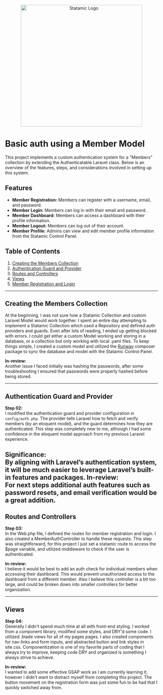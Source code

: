 <p align="center"><img src="https://statamic.com/assets/branding/Statamic-Logo+Wordmark-Rad.svg" width="400" alt="Statamic Logo" /></p>

# Basic auth using a Member Model

This project implements a custom authentication system for a "Members" collection by extending the Authenticatable Laravel class. Below is an overview of the features, steps, and considerations involved in setting up this system.

## Features
- **Member Registration:** Members can register with a username, email, and password.
- **Member Login:** Members can log in with their email and password.
- **Member Dashboard:** Members can access a dashboard with their profile information.
- **Member Logout:** Members can log out of their account.
- **Member Profile:** Admins can view and edit member profile information from the Statamic Control Panel.

## Table of Contents
1. [Creating the Members Collection](#creating-the-members-collection)
2. [Authentication Guard and Provider](#authentication-guard-and-provider)
3. [Routes and Controllers](#routes-and-controllers)
4. [Views](#views)
5. [Member Registration and Login](#member-registration-and-login)
---

## Creating the Members Collection

At the beginning, I was not sure how a Statamic Collection and custom Laravel Model would work together. I spent an entire day attempting to implement a Statamic Collection which used a Repository and defined auth providers and guards. Even after lots of reading, I ended up getting blocked with errors. I could get either a custom Model working and storing in a database, or a collection but only working with local .yaml files. To keep things simple, I created a custom model and utilized the [Runway](https://runway.duncanmcclean.com/) composer package to sync the database and model with the Statamic Control Panel.

**In-review:**  
Another issue I faced initially was hashing the passwords, after some troubleshooting I ensured that passwords were properly hashed before being stored.

---

## Authentication Guard and Provider

**Step 02:**  
I modified the authentication guard and provider configuration in `config/auth.php`. The provider tells Laravel how to fetch and verify members (by an eloquent model), and the guard determines how they are authenticated. This step was completely new to me, although I had some confidence in the eloquent model approach from my previous Laravel experience.

**Significance:**  
By aligning with Laravel’s authentication system, it will be much easier to leverage Laravel’s built-in features and packages.
**In-review:**  
For next steps additional auth features such as password resets, and email verification would be a great addition.
---

## Routes and Controllers

**Step 03:**  
In the Web.php file, I defined the routes for member registration and login. I also created a MemberAuthController to handle these requests. This step was straightforward, for this project I just set a statamic route to access the $page variable, and utilized middleware to check if the user is authenticated.

**In-review:**  
I believe it would be best to add an auth check for individual members when accessing their dashboard. This would prevent unauthorized access to the dashboard from a different member. Also I believe this controller is a bit too large, and could be broken down into smaller controllers for better organization.

---

## Views

**Step 04:**  
Generally I didn't spend much time at all with front-end styling. I worked from a component library, modified some styles, and DRY'd some code. I utilized .blade views for all of my pages pages. I also created components for nav-links and form inputs, and abstracted button and link styles in site.css. Componentization is one of my favorite parts of coding that I always try to improve, keeping code DRY and organized is something I always strive to achieve.

**In-review:**  
I wanted to add some effective GSAP work as I am currently learning it, however I didn't want to distract myself from completing this project. The button movement on the registration form was just some fun to be had that I quickly switched away from.